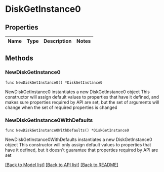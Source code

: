 # DiskGetInstance0

## Properties

Name | Type | Description | Notes
------------ | ------------- | ------------- | -------------

## Methods

### NewDiskGetInstance0

`func NewDiskGetInstance0() *DiskGetInstance0`

NewDiskGetInstance0 instantiates a new DiskGetInstance0 object
This constructor will assign default values to properties that have it defined,
and makes sure properties required by API are set, but the set of arguments
will change when the set of required properties is changed

### NewDiskGetInstance0WithDefaults

`func NewDiskGetInstance0WithDefaults() *DiskGetInstance0`

NewDiskGetInstance0WithDefaults instantiates a new DiskGetInstance0 object
This constructor will only assign default values to properties that have it defined,
but it doesn't guarantee that properties required by API are set


[[Back to Model list]](../README.md#documentation-for-models) [[Back to API list]](../README.md#documentation-for-api-endpoints) [[Back to README]](../README.md)


